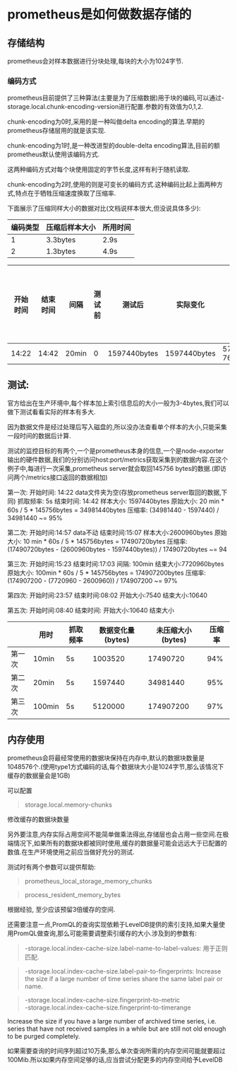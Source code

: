 # prometheus是如何做数据存储的


## 存储结构

prometheus会对样本数据进行分块处理,每块的大小为1024字节.

### 编码方式

prometheus目前提供了三种算法(主要是为了压缩数据)用于块的编码,可以通过-storage.local.chunk-encoding-version进行配置.参数的有效值为0,1,2.

chunk-encoding为0时,采用的是一种叫做delta encoding的算法.早期的prometheus存储层用的就是该实现.

chunk-encoding为1时,是一种改进型的double-delta encoding算法,目前的额prometheus默认使用该编码方式.

这两种编码方式对每个块使用固定的字节长度,这样有利于随机读取.

chunk-encoding为2时,使用的则是可变长的编码方式.这种编码比起上面两种方式,特点在于牺牲压缩速度换取了压缩率.

下面展示了压缩同样大小的数据对比(文档说样本很大,但没说具体多少):

|编码类型|压缩后样本大小|所用时间|
|-------|----------|------|
|1      | 3.3bytes | 2.9s|
|2      |1.3bytes   |4.9s|


|开始时间|结束时间|间隔|测试前|测试后|实际变化|预期|预期与实际差距|
|------ |------|----|-----|-----|---|---|----|
|14:22  |14:42 |20min|0   |1597440bytes|1597440bytes|576000-768000bytes|-2|


## 测试:

官方给出在生产环境中,每个样本加上索引信息后的大小一般为3-4bytes,我们可以做下测试看看实际的样本有多大.

因为数据文件是经过处理后写入磁盘的,所以没办法查看单个样本的大小,只能采集一段时间的数据后计算.

测试的监控目标的有两个,一个是prometheus本身的信息,一个是node-exporter输出的硬件数据,我们的分别访问host:port/metrics获取采集到的数据内容.在这个例子中,每进行一次采集,prometheus server就会取回145756 bytes的数据.(即访问两个/metrics接口返回的数据相加)


第一次:
开始时间: 14:22
data文件夹为空(存放prometheus server取回的数据,下同)
抓取频率: 5s
结束时间: 14:42
样本大小: 1597440bytes
原始大小: 20 min * 60s / 5 * 145756bytes = 34981440bytes
压缩率: (34981440 - 1597440) / 34981440 ~= 95%


第二次:
开始时间:14:57
data不动
结束时间:15:07
样本大小:2600960bytes
原始大小: 10 min * 60s / 5 * 145756bytes = 17490720bytes
压缩率: (17490720bytes - (2600960bytes - 1597440bytes)) / 17490720bytes ~= 94

第三次:
开始时间:15:23
结束时间:17:03
间隔:   100min
结束大小:7720960bytes
原始大小: 100min * 60s / 5 * 145756bytes = 174907200bytes
压缩率: (174907200 - (7720960 - 2600960)) / 174907200 ~= 97%


第四次:
开始时间:23:57
结束时间:08:02
开始大小:7540
结束大小:10640


第五次:
开始时间:08:40
结束时间:
开始大小:10640
结束大小


|      |用时   |抓取频率  |数据变化量(bytes)|未压缩大小(bytes)|压缩率|
|------|------|---------|---------------|----------------|-----|
|第一次 |10min |5s       |1003520        |17490720        | 94% |
|第二次 |20min |5s       |1597440        |34981440        | 95% |
|第三次 |100min|5s       |5120000        |174907200       | 97% |

## 内存使用

prometheus会将最经常使用的数据块保持在内存中,默认的数据块数量是1048576个.(使用type1方式编码的话,每个数据块大小是1024字节,那么该情况下缓存的数据量会是1GB)

可以配置
> storage.local.memory-chunks

修改缓存的数据块数量

另外要注意,内存实际占用空间不能简单做乘法得出,存储层也会占用一些空间.在极端情况下,如果所有的数据块都被同时使用,缓存的数据量可能会远远大于已配置的数值.在生产环境使用之前应当做好充分的测试.

测试时有两个参数可以提供帮助:
> prometheus_local_storage_memory_chunks 

> process_resident_memory_bytes

根据经验, 至少应该预留3倍缓存的空间.


还需要注意一点,PromQL的查询实现依赖于LevelDB提供的索引支持,如果大量使用PromQL做查询,那么可能需要调整索引缓存的大小.涉及到的参数有:

> -storage.local.index-cache-size.label-name-to-label-values: 用于正则匹配.

> -storage.local.index-cache-size.label-pair-to-fingerprints: Increase the size if a large number of time series share the same label pair or name.

> -storage.local.index-cache-size.fingerprint-to-metric  
> -storage.local.index-cache-size.fingerprint-to-timerange

 Increase the size if you have a large number of archived time series, i.e. series that have not received samples in a while but are still not old enough to be purged completely.

 如果需要查询的时间序列超过10万条,那么单次查询所需的内存空间可能就要超过100Mib.所以如果内存空间足够的话,应当尝试分配更多的内存空间给予LevelDB
